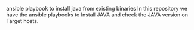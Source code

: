 ansible playbook to install java from existing binaries 
 In this repository we have the ansible playbooks to Install JAVA and check the JAVA version on Target hosts.
